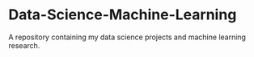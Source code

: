 # Data-Science-Machine-Learning
A repository containing my data science projects and machine learning research.
